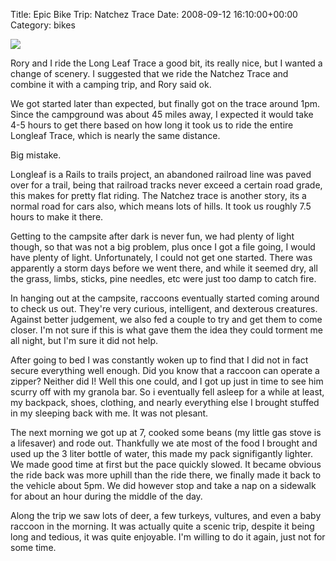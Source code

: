 Title: Epic Bike Trip: Natchez Trace
Date: 2008-09-12 16:10:00+00:00
Category: bikes

![](http://farm4.static.flickr.com/3286/2852046334_7bb37903ac.jpg)

  
Rory and I ride the Long Leaf Trace a good bit, its really nice, but I wanted
a change of scenery. I suggested that we ride the Natchez Trace and combine it
with a camping trip, and Rory said ok.

  
  
  
We got started later than expected, but finally got on the trace around 1pm.
Since the campground was about 45 miles away, I expected it would take 4-5
hours to get there based on how long it took us to ride the entire Longleaf
Trace, which is nearly the same distance.

  
Big mistake.

  
  
  
Longleaf is a Rails to trails project, an abandoned railroad line was paved
over for a trail, being that railroad tracks never exceed a certain road
grade, this makes for pretty flat riding. The Natchez trace is another story,
its a normal road for cars also, which means lots of hills. It took us roughly
7.5 hours to make it there.

  
  
  
Getting to the campsite after dark is never fun, we had plenty of light
though, so that was not a big problem, plus once I got a file going, I would
have plenty of light. Unfortunately, I could not get one started. There was
apparently a storm days before we went there, and while it seemed dry, all the
grass, limbs, sticks, pine needles, etc were just too damp to catch fire.

  
  
  
In hanging out at the campsite, raccoons eventually started coming around to
check us out. They're very curious, intelligent, and dexterous creatures.
Against better judgement, we also fed a couple to try and get them to come
closer. I'm not sure if this is what gave them the idea they could torment me
all night, but I'm sure it did not help.

  
  
  
After going to bed I was constantly woken up to find that I did not in fact
secure everything well enough. Did you know that a raccoon can operate a
zipper? Neither did I! Well this one could, and I got up just in time to see
him scurry off with my granola bar. So i eventually fell asleep for a while at
least, my backpack, shoes, clothing, and nearly everything else I brought
stuffed in my sleeping back with me. It was not plesant.

  
  
  
The next morning we got up at 7, cooked some beans (my little gas stove is a
lifesaver) and rode out. Thankfully we ate most of the food I brought and used
up the 3 liter bottle of water, this made my pack signifigantly lighter. We
made good time at first but the pace quickly slowed. It became obvious the
ride back was more uphill than the ride there, we finally made it back to the
vehicle about 5pm. We did however stop and take a nap on a sidewalk for about
an hour during the middle of the day.

  
  
  
Along the trip we saw lots of deer, a few turkeys, vultures, and even a baby
raccoon in the morning. It was actually quite a scenic trip, despite it being
long and tedious, it was quite enjoyable. I'm willing to do it again, just not
for some time.

